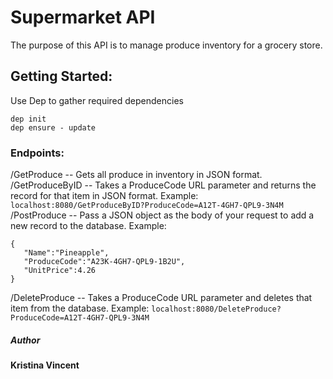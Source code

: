 # Supermarket API

The purpose of this API is to manage produce inventory for a grocery store.

## Getting Started:
Use Dep to gather required dependencies
 ```
 dep init
 dep ensure - update
 ```
 
### Endpoints:
/GetProduce  --  Gets all produce in inventory in JSON format.
/GetProduceByID -- Takes a ProduceCode URL parameter and returns the record for that item in JSON format.
Example: 
```localhost:8080/GetProduceByID?ProduceCode=A12T-4GH7-QPL9-3N4M```
/PostProduce -- Pass a JSON object as the body of your request to add a new record to the database.
Example:
```
{  
   "Name":"Pineapple",
   "ProduceCode":"A23K-4GH7-QPL9-1B2U",
   "UnitPrice":4.26
}
```
/DeleteProduce -- Takes a ProduceCode URL parameter and deletes that item from the database.
Example:
```localhost:8080/DeleteProduce?ProduceCode=A12T-4GH7-QPL9-3N4M```

##### Author
**Kristina Vincent** 